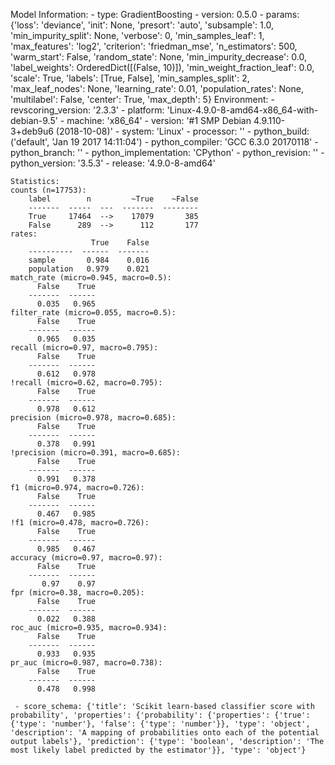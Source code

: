 Model Information:
	 - type: GradientBoosting
	 - version: 0.5.0
	 - params: {'loss': 'deviance', 'init': None, 'presort': 'auto', 'subsample': 1.0, 'min_impurity_split': None, 'verbose': 0, 'min_samples_leaf': 1, 'max_features': 'log2', 'criterion': 'friedman_mse', 'n_estimators': 500, 'warm_start': False, 'random_state': None, 'min_impurity_decrease': 0.0, 'label_weights': OrderedDict([(False, 10)]), 'min_weight_fraction_leaf': 0.0, 'scale': True, 'labels': [True, False], 'min_samples_split': 2, 'max_leaf_nodes': None, 'learning_rate': 0.01, 'population_rates': None, 'multilabel': False, 'center': True, 'max_depth': 5}
	Environment:
	 - revscoring_version: '2.3.3'
	 - platform: 'Linux-4.9.0-8-amd64-x86_64-with-debian-9.5'
	 - machine: 'x86_64'
	 - version: '#1 SMP Debian 4.9.110-3+deb9u6 (2018-10-08)'
	 - system: 'Linux'
	 - processor: ''
	 - python_build: ('default', 'Jan 19 2017 14:11:04')
	 - python_compiler: 'GCC 6.3.0 20170118'
	 - python_branch: ''
	 - python_implementation: 'CPython'
	 - python_revision: ''
	 - python_version: '3.5.3'
	 - release: '4.9.0-8-amd64'
	
	Statistics:
	counts (n=17753):
		label        n         ~True    ~False
		-------  -----  ---  -------  --------
		True     17464  -->    17079       385
		False      289  -->      112       177
	rates:
		              True    False
		----------  ------  -------
		sample       0.984    0.016
		population   0.979    0.021
	match_rate (micro=0.945, macro=0.5):
		  False    True
		-------  ------
		  0.035   0.965
	filter_rate (micro=0.055, macro=0.5):
		  False    True
		-------  ------
		  0.965   0.035
	recall (micro=0.97, macro=0.795):
		  False    True
		-------  ------
		  0.612   0.978
	!recall (micro=0.62, macro=0.795):
		  False    True
		-------  ------
		  0.978   0.612
	precision (micro=0.978, macro=0.685):
		  False    True
		-------  ------
		  0.378   0.991
	!precision (micro=0.391, macro=0.685):
		  False    True
		-------  ------
		  0.991   0.378
	f1 (micro=0.974, macro=0.726):
		  False    True
		-------  ------
		  0.467   0.985
	!f1 (micro=0.478, macro=0.726):
		  False    True
		-------  ------
		  0.985   0.467
	accuracy (micro=0.97, macro=0.97):
		  False    True
		-------  ------
		   0.97    0.97
	fpr (micro=0.38, macro=0.205):
		  False    True
		-------  ------
		  0.022   0.388
	roc_auc (micro=0.935, macro=0.934):
		  False    True
		-------  ------
		  0.933   0.935
	pr_auc (micro=0.987, macro=0.738):
		  False    True
		-------  ------
		  0.478   0.998
	
	 - score_schema: {'title': 'Scikit learn-based classifier score with probability', 'properties': {'probability': {'properties': {'true': {'type': 'number'}, 'false': {'type': 'number'}}, 'type': 'object', 'description': 'A mapping of probabilities onto each of the potential output labels'}, 'prediction': {'type': 'boolean', 'description': 'The most likely label predicted by the estimator'}}, 'type': 'object'}

